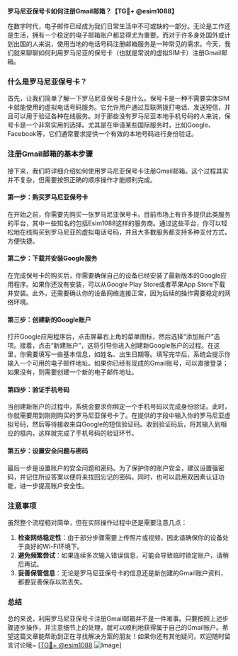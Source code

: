 **罗马尼亚保号卡如何注册Gmail邮箱？【TG💪+ @esim1088】**

在数字时代，电子邮件已经成为我们日常生活中不可或缺的一部分。无论是工作还是生活，拥有一个稳定的电子邮箱账户都显得尤为重要。而对于许多身处国外或计划出国的人来说，使用当地的电话号码注册邮箱服务是一种常见的需求。今天，我们就来聊聊如何利用罗马尼亚的保号卡（也就是常说的虚拟SIM卡）注册Gmail邮箱。

### 什么是罗马尼亚保号卡？

首先，让我们简单了解一下罗马尼亚保号卡是什么。保号卡是一种不需要实体SIM卡就能使用的虚拟电话号码服务。它允许用户通过互联网拨打电话、发送短信，并且可以用于验证各种在线服务。对于那些没有罗马尼亚本地手机号码的人来说，保号卡是一个非常实用的选择。尤其是在申请某些国际服务时，比如Google、Facebook等，它们通常要求提供一个有效的本地号码进行身份验证。

### 注册Gmail邮箱的基本步骤

接下来，我们将详细介绍如何使用罗马尼亚保号卡注册Gmail邮箱。这个过程其实并不复杂，但需要按照正确的顺序操作才能顺利完成。

#### 第一步：购买罗马尼亚保号卡

在开始之前，你需要先购买一张罗马尼亚保号卡。目前市场上有许多提供此类服务的平台，其中一些知名的包括Esim1088这样的服务商。通过这些平台，你可以轻松地在线购买到罗马尼亚的虚拟电话号码，并且大多数服务都支持多种支付方式，方便快捷。

#### 第二步：下载并安装Google服务

在完成保号卡的购买后，你需要确保自己的设备已经安装了最新版本的Google应用程序。如果你还没有安装，可以从Google Play Store或者苹果App Store下载并安装。此外，还需要确认你的设备网络连接正常，因为后续的操作需要稳定的网络环境。

#### 第三步：创建新的Google账户

打开Google应用程序后，点击屏幕右上角的菜单图标，然后选择“添加账户”选项。接着，点击“新建账户”，这将引导你进入创建新Google账户的过程。在这里，你需要填写一些基本信息，如姓名、出生日期等。填写完毕后，系统会提示你输入一个可用的电子邮件地址。如果你已经有现成的Gmail账号，可以直接登录；如果没有，则需要创建一个新的电子邮件地址。

#### 第四步：验证手机号码

当创建新账户的过程中，系统会要求你绑定一个手机号码以完成身份验证。此时，你就需要用到刚刚购买的罗马尼亚保号卡了。在提供的字段中输入你的罗马尼亚虚拟号码，然后等待接收来自Google的短信验证码。收到验证码后，将其输入到相应的框内，这样就完成了手机号码的验证环节。

#### 第五步：设置安全问题与密码

最后一步是设置账户的安全问题和密码。为了保护你的账户安全，建议设置强密码，并记住所设答案以便将来找回忘记的密码。同时，也可以启用双因素认证功能，进一步提高账户安全性。

### 注意事项

虽然整个流程相对简单，但在实际操作过程中还是需要注意几点：

1. **检查网络稳定性**：由于部分步骤需要上传照片或视频，因此请确保你的设备处于良好的Wi-Fi环境下。
2. **避免频繁尝试**：如果连续多次输入错误信息，可能会导致临时锁定账户，请稍后再试。
3. **妥善保管信息**：无论是罗马尼亚保号卡的信息还是新创建的Gmail账户资料，都要妥善保存以防丢失。

### 总结

总的来说，利用罗马尼亚保号卡注册Gmail邮箱并不是一件难事。只要按照上述步骤逐步操作，并注意细节上的处理，就可以顺利地获得属于自己的Gmail账户。希望这篇文章能帮助到正在寻找解决方案的朋友！如果你还有其他疑问，欢迎随时留言讨论哦~ [[TG💪+ @esim1088](https://t.me/s/esim1088) ![Image](https://i.postimg.cc/4NQfJmqS/Snipaste-2025-05-13-00-14-12.png)]